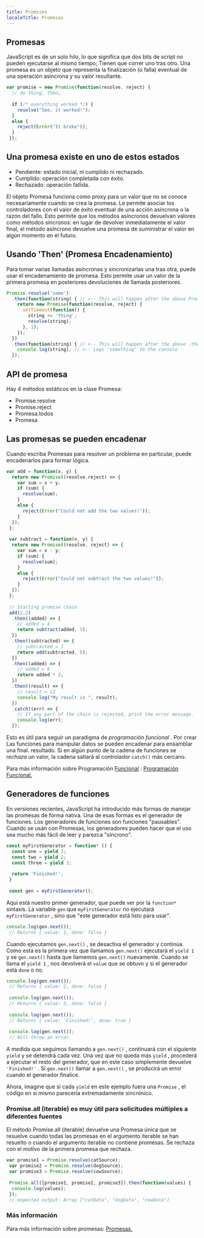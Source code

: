 ```yaml
---
title: Promises
localeTitle: Promesas
---
```

## Promesas

JavaScript es de un solo hilo, lo que significa que dos bits de script no pueden ejecutarse al mismo tiempo; Tienen que correr uno tras otro. Una promesa es un objeto que representa la finalización (o falla) eventual de una operación asíncrona y su valor resultante.

```javascript
var promise = new Promise(function(resolve, reject) { 
  // do thing, then… 
 
  if (/* everything worked */) { 
    resolve("See, it worked!"); 
  } 
  else { 
    reject(Error("It broke")); 
  } 
 }); 
```

## Una promesa existe en uno de estos estados

*   Pendiente: estado inicial, ni cumplido ni rechazado.
*   Cumplido: operación completada con éxito.
*   Rechazado: operación fallida.

El objeto Promesa funciona como proxy para un valor que no se conoce necesariamente cuando se crea la promesa. Le permite asociar los controladores con el valor de éxito eventual de una acción asíncrona o la razón del fallo. Esto permite que los métodos asíncronos devuelvan valores como métodos síncronos: en lugar de devolver inmediatamente el valor final, el método asíncrono devuelve una promesa de suministrar el valor en algún momento en el futuro.

## Usando 'Then' (Promesa Encadenamiento)

Para tomar varias llamadas asíncronas y sincronizarlas una tras otra, puede usar el encadenamiento de promesa. Esto permite usar un valor de la primera promesa en posteriores devoluciones de llamada posteriores.

```javascript
Promise.resolve('some') 
  .then(function(string) { // <-- This will happen after the above Promise resolves (returning the value 'some') 
    return new Promise(function(resolve, reject) { 
      setTimeout(function() { 
        string += 'thing'; 
        resolve(string); 
      }, 1); 
    }); 
  }) 
  .then(function(string) { // <-- This will happen after the above .then's new Promise resolves 
    console.log(string); // <-- Logs 'something' to the console 
  }); 
```

## API de promesa

Hay 4 métodos estáticos en la clase Promesa:

*   Promise.resolve
*   Promise.reject
*   Promesa.todos
*   Promesa

## Las promesas se pueden encadenar

Cuando escriba Promesas para resolver un problema en particular, puede encadenarlos para formar lógica.

```javascript
var add = function(x, y) { 
  return new Promise((resolve,reject) => { 
    var sum = x + y; 
    if (sum) { 
      resolve(sum); 
    } 
    else { 
      reject(Error("Could not add the two values!")); 
    } 
  }); 
 }; 
 
 var subtract = function(x, y) { 
  return new Promise((resolve, reject) => { 
    var sum = x - y; 
    if (sum) { 
      resolve(sum); 
    } 
    else { 
      reject(Error("Could not subtract the two values!")); 
    } 
  }); 
 }; 
 
 // Starting promise chain 
 add(2,2) 
  .then((added) => { 
    // added = 4 
    return subtract(added, 3); 
  }) 
  .then((subtracted) => { 
    // subtracted = 1 
    return add(subtracted, 5); 
  }) 
  .then((added) => { 
    // added = 6 
    return added * 2; 
  }) 
  .then((result) => { 
    // result = 12 
    console.log("My result is ", result); 
  }) 
  .catch((err) => { 
    // If any part of the chain is rejected, print the error message. 
    console.log(err); 
  }); 
```

Esto es útil para seguir un paradigma de _programación funcional_ . Por crear Las funciones para manipular datos se pueden encadenar para ensamblar una final. resultado. Si en algún punto de la cadena de funciones se _rechaza_ un valor, la cadena saltará al controlador `catch()` más cercano.

Para más información sobre Programación [Funcional](https://en.wikipedia.org/wiki/Functional_programming) : [Programación Funcional.](https://en.wikipedia.org/wiki/Functional_programming)

## Generadores de funciones

En versiones recientes, JavaScript ha introducido más formas de manejar las promesas de forma nativa. Una de esas formas es el generador de funciones. Los generadores de funciones son funciones "pausables". Cuando se usan con Promesas, los generadores pueden hacer que el uso sea mucho más fácil de leer y parezca "síncrono".

```javascript
const myFirstGenerator = function* () { 
  const one = yield 1; 
  const two = yield 2; 
  const three = yield 3; 
 
  return 'Finished!'; 
 } 
 
 const gen = myFirstGenerator(); 
```

Aquí está nuestro primer generador, que puede ver por la `function*` sintaxis. La variable `gen` que `myFirstGenerator` no ejecutará `myFirstGenerator` , sino que "este generador está listo para usar".

```javascript
console.log(gen.next()); 
 // Returns { value: 1, done: false } 
```

Cuando ejecutamos `gen.next()` , se desactiva el generador y continúa. Como esta es la primera vez que llamamos `gen.next()` ejecutará el `yield 1` y se `gen.next()` hasta que llamemos `gen.next()` nuevamente. Cuando se llama el `yield 1` , nos devolverá el `value` que se obtuvo y si el generador está `done` o no.

```javascript
console.log(gen.next()); 
 // Returns { value: 2, done: false } 
 
 console.log(gen.next()); 
 // Returns { value: 3, done: false } 
 
 console.log(gen.next()); 
 // Returns { value: 'Finished!', done: true } 
 
 console.log(gen.next()); 
 // Will throw an error 
```

A medida que seguimos llamando a `gen.next()` , continuará con el siguiente `yield` y se detendrá cada vez. Una vez que no queda más `yield` , procederá a ejecutar el resto del generador, que en este caso simplemente devuelve `'Finished!'` . Si `gen.next()` llamar a `gen.next()` , se producirá un error cuando el generador finalice.

Ahora, imagine que si cada `yield` en este ejemplo fuera una `Promise` , el código en sí mismo parecería extremadamente sincrónico.

### Promise.all (iterable) es muy útil para solicitudes múltiples a diferentes fuentes

El método Promise.all (iterable) devuelve una Promesa única que se resuelve cuando todas las promesas en el argumento iterable se han resuelto o cuando el argumento iterable no contiene promesas. Se rechaza con el motivo de la primera promesa que rechaza.

```javascript
var promise1 = Promise.resolve(catSource); 
 var promise2 = Promise.resolve(dogSource); 
 var promise3 = Promise.resolve(cowSource); 
 
 Promise.all([promise1, promise2, promise3]).then(function(values) { 
  console.log(values); 
 }); 
 // expected output: Array ["catData", "dogData", "cowData"] 
```

### Más información

Para más información sobre promesas: [Promesas.](https://developer.mozilla.org/en-US/docs/Web/JavaScript/Reference/Global_Objects/Promise)